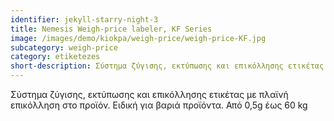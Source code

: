 ```yaml
---
identifier: jekyll-starry-night-3
title: Nemesis Weigh-price labeler, KF Series
image: /images/demo/kiokpa/weigh-price/weigh-price-KF.jpg
subcategory: weigh-price
category: etiketezes
short-description: Σύστημα ζύγισης, εκτύπωσης και επικόλλησης ετικέτας με πλαϊνή επικόλληση στο προϊόν.
---
```




Σύστημα ζύγισης, εκτύπωσης και επικόλλησης ετικέτας με πλαϊνή επικόλληση στο προϊόν.
Ειδική για βαριά προϊόντα.
Από 0,5g έως 60 kg